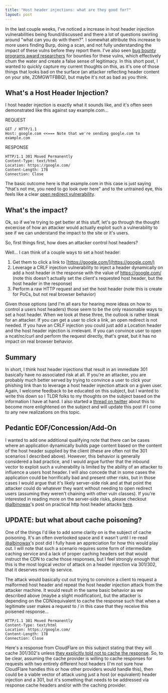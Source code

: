 ```yaml
---
title: "Host header injections: what are they good for?"
layout: post
---
```


In the last couple weeks, I've noticed a increase in host header injection vulnerabilities being found/discussed and there a lot of questions swirling around "what can you do with them?".  I somewhat attribute this increase to more users finding Burp, doing a scan, and not fully understanding the impact of these vulns before they report them.  I've also seen [bug bounty programs award researchers](https://hackerone.com/reports/94637) for bounties for these vulns, which effectively chum the water and create a false sense of legitimacy.  In this short post, I wanted to quickly capture my current thoughts on this, as it's one of those things that looks bad on the surface (an attacker reflecting header content on your site, ZOMGWTFBBQ), but maybe it's not as bad as you think.

## What's a Host Header Injection? ##

I host header injection is exactly what it sounds like, and it's often seen demonstrated like this against say example.com...

REQUEST

```
GET / HTTP/1.1
Host: google.com <<=== Note that we're sending google.com to example.com
```

RESPONSE

```
HTTP/1.1 301 Moved Permanently
Content-Type: text/html
Location: https://google.com/
Content-Length: 178
Connection: Close
```

The basic outcome here is that example.com in this case is just saying "that's not me, you need to go look over here" and to the untrained eye, this feels like a clear [open redirect vulnerability](https://cwe.mitre.org/data/definitions/601.html).

## What's the impact? ##

Ok, so if we're trying to get better at this stuff, let's go through the thought excercise of how an attacker would actually exploit such a vulnerability to see if we can understand the impact to the site or it's users.

So, first things first, how does an attacker control host headers?

Well... I can think of a couple ways to set a host header:

1. Get them to click a link to [https://google.com/](https://google.com/)
2. Leverage a CRLF injection vulnerability to inject a header dynamically on add a host header in the response with the value of https://google.com/ (note this doesn't actually set the client's requested host header, but the host header in the response)
3. Perform a raw HTTP request and set the host header (note this is create for PoCs, but not real browser behavior)

Given those options (and I'm all ears for hearing more ideas on how to control a users host headers) those seem to be the only reasonable ways to set a host header.  When we look at these three, the outlook is rather bleak for an attacker.  If you can get a user to click a link, an open redirect is not needed.  If you have an CRLF injection you could just add a Location header and the host header injection is irrelevant.  If you can convince user to open a ncat/nc/curl and perform the request directly, that's great, but it has no impact on real browser behavior.

## Summary ##

In short, I think host header injections that result in an immediate 301 basically have no associated risk at all.  If you're an attacker, you are probably much better served by trying to convince a user to click your phishing link than to leverage a host header injection attack on a given user.  Again, I welcome feedback to be educated on this subject, but I wanted to write this down so I TLDR folks to my thoughts on the subject based on the information I have at hand.  I also started a [thread on twitter](https://twitter.com/claudijd/status/959074393241497602) about this to become more enlightened on the subject and will update this post if I come to any new realizations on this topic.

## Pedantic EOF/Concession/Add-On ##

I wanted to add one additional qualifying note that there can be cases where an application dynamically builds page content based on the content of the host header supplied by the client (these are often not the 301 scenarios I described above).  However, this behavior is generally considered a bad practice, and I would argue further that the inbound vector to exploit such a vulnerability is limited by the ability of an attacker to influence a users host header.  I will also concede that in some cases the application could be horrifically bad and present other risks, but in those cases I would argue that it's likely server-side risk and at that point the attacker could do whatever they want without needing to open redirect users (assuming they weren't chaining with other vuln classes).  If you're interested in reading more on the server-side risks, please checkout [@albinowax](https://twitter.com/albinowax)'s post on practical http host header attacks [here](http://www.skeletonscribe.net/2013/05/practical-http-host-header-attacks.html).

## UPDATE: but what about cache poisoning? ##

One of the things I'd like to add some clarity on is the subject of cache poisoning.  It's an often overlooked space and it wasn't until I re-read [@albinowax](https://twitter.com/albinowax)'s post did I fully have an appreciation for how this would play out.  I will note that such a scenario requires some form of intermediate caching service and a lack of proper caching headers set that would instruct the CDN to cache those responses, but I feel strongly enough that this is the most logical vector of attack on a header injection via 301/302, that it deserves more lip service.

The attack would basically cut out trying to convince a client to request a malformed host header and repeat the host header injection attack from the attacker machine.  It would result in the same basic behavior as we described above (maybe a slight modification), but the attacker is depending on the CDN/equivalent to cache the response such that when a legitimate user makes a request to / in this case that they receive this poisened response...

```
HTTP/1.1 301 Moved Permanently
Content-Type: text/html
Location: https://google.com/
Content-Length: 178
Connection: Close
```

Here's a response from CloudFlare on this subject stating that they will cache 301/302's unless [they explicitly told not to cache the response](https://support.cloudflare.com/hc/en-us/articles/200168326-Are-301-and-302-redirects-cached-by-Cloudflare-).  So, to be clear, assuming the cache provider is willing to cache responses for requests with two entirely different host headers (I'm not sure how CloudFlare handles this or how other providers would handle this), then could be a viable vector of attack using just a host (or equivalent) header injection and a 301, but it's something that needs to be addressed via response cache headers and/or with the caching provider.

